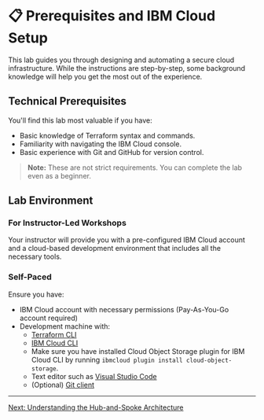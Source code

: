 # 📋 Prerequisites and IBM Cloud Setup

This lab guides you through designing and automating a secure cloud infrastructure. While the instructions are step-by-step, some background knowledge will help you get the most out of the experience.

## Technical Prerequisites

You'll find this lab most valuable if you have:

-   Basic knowledge of Terraform syntax and commands.
-   Familiarity with navigating the IBM Cloud console.
-   Basic experience with Git and GitHub for version control.

> **Note:** These are not strict requirements. You can complete the lab even as a beginner.

## Lab Environment

### For Instructor-Led Workshops

Your instructor will provide you with a pre-configured IBM Cloud account and a cloud-based development environment that includes all the necessary tools.

### Self-Paced

Ensure you have:

- IBM Cloud account with necessary permissions (Pay-As-You-Go account required)
- Development machine with:
  - [Terraform CLI](https://developer.hashicorp.com/terraform/install)
  - [IBM Cloud CLI](https://cloud.ibm.com/docs/cli?topic=cli-getting-started)
  - Make sure you have installed Cloud Object Storage plugin for IBM Cloud CLI by running `ibmcloud plugin install cloud-object-storage`.
  - Text editor such as [Visual Studio Code](https://code.visualstudio.com/docs/setup/setup-overview)
  - (Optional) [Git client](https://github.com/git-guides/install-git)

---

[Next: Understanding the Hub-and-Spoke Architecture](./02-understanding-hub-spoke-fundamentals.md)
